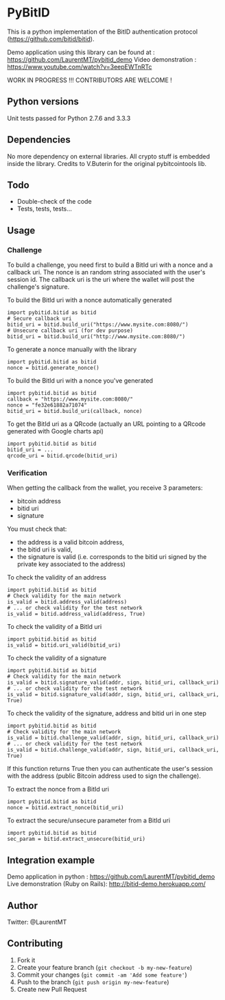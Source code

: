 # PyBitID

This is a python implementation of the BitID authentication protocol (https://github.com/bitid/bitid). 

Demo application using this library can be found at : https://github.com/LaurentMT/pybitid_demo
Video demonstration : https://www.youtube.com/watch?v=3eepEWTnRTc


WORK IN PROGRESS !!! CONTRIBUTORS ARE WELCOME !


## Python versions

Unit tests passed for Python 2.7.6 and 3.3.3


## Dependencies

No more dependency on external libraries. All crypto stuff is embedded inside the library.
Credits to V.Buterin for the original pybitcointools lib.


## Todo

- Double-check of the code
- Tests, tests, tests...


## Usage

### Challenge

To build a challenge, you need first to build a BitId uri with a nonce and a callback uri.
The nonce is an random string associated with the user's session id.
The callback uri is the uri where the wallet will post the challenge's signature.


To build the BitId uri with a nonce automatically generated
```
import pybitid.bitid as bitid
# Secure callback uri
bitid_uri = bitid.build_uri("https://www.mysite.com:8080/")
# Unsecure callback uri (for dev purpose)
bitid_uri = bitid.build_uri("http://www.mysite.com:8080/")
```

To generate a nonce manually with the library
```
import pybitid.bitid as bitid
nonce = bitid.generate_nonce()
```

To build the BitId uri with a nonce you've generated
```
import pybitid.bitid as bitid
callback = "https://www.mysite.com:8080/"
nonce = "fe32e61882a71074"
bitid_uri = bitid.build_uri(callback, nonce)
```

To get the BitId uri as a QRcode (actually an URL pointing to a QRcode generated with Google charts api)
```
import pybitid.bitid as bitid
bitid_uri = ...
qrcode_uri = bitid.qrcode(bitid_uri)
```


### Verification

When getting the callback from the wallet, you receive 3 parameters: 
- bitcoin address 
- bitid uri 
- signature

You must check that:
- the address is a valid bitcoin address,
- the bitid uri is valid,
- the signature is valid (i.e. corresponds to the bitid uri signed by the private key associated to the address)


To check the validity of an address
```
import pybitid.bitid as bitid
# Check validity for the main network
is_valid = bitid.address_valid(address)
# ... or check validity for the test network
is_valid = bitid.address_valid(address, True)
```

To check the validity of a BitId uri 
```
import pybitid.bitid as bitid
is_valid = bitid.uri_valid(bitid_uri)
```

To check the validity of a signature 
```
import pybitid.bitid as bitid
# Check validity for the main network
is_valid = bitid.signature_valid(addr, sign, bitid_uri, callback_uri)
# ... or check validity for the test network
is_valid = bitid.signature_valid(addr, sign, bitid_uri, callback_uri, True)
```

To check the validity of the signature, address and bitid uri in one step 
```
import pybitid.bitid as bitid
# Check validity for the main network
is_valid = bitid.challenge_valid(addr, sign, bitid_uri, callback_uri)
# ... or check validity for the test network
is_valid = bitid.challenge_valid(addr, sign, bitid_uri, callback_uri, True)
```
If this function returns True then you can authenticate the user's session with the address (public Bitcoin address used to sign the challenge).


To extract the nonce from a BitId uri 
```
import pybitid.bitid as bitid
nonce = bitid.extract_nonce(bitid_uri)
```

To extract the secure/unsecure parameter from a BitId uri 
```
import pybitid.bitid as bitid
sec_param = bitid.extract_unsecure(bitid_uri)
```


## Integration example

Demo application in python : https://github.com/LaurentMT/pybitid_demo
Live demonstration (Ruby on Rails): http://bitid-demo.herokuapp.com/


## Author
Twitter: @LaurentMT


## Contributing

1. Fork it
2. Create your feature branch (`git checkout -b my-new-feature`)
3. Commit your changes (`git commit -am 'Add some feature'`)
4. Push to the branch (`git push origin my-new-feature`)
5. Create new Pull Request
